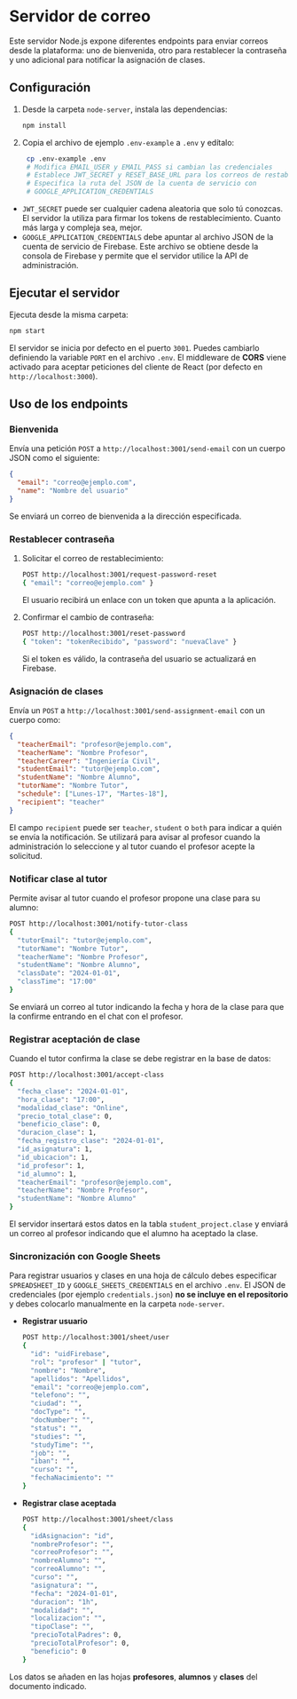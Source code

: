 # Servidor de correo

Este servidor Node.js expone diferentes endpoints para enviar correos desde la plataforma: uno de bienvenida, otro para restablecer la contraseña y uno adicional para notificar la asignación de clases.

## Configuración

1. Desde la carpeta `node-server`, instala las dependencias:
   ```bash
   npm install
   ```
2. Copia el archivo de ejemplo `.env-example` a `.env` y edítalo:
   ```bash
    cp .env-example .env
    # Modifica EMAIL_USER y EMAIL_PASS si cambian las credenciales
    # Establece JWT_SECRET y RESET_BASE_URL para los correos de restablecimiento
    # Especifica la ruta del JSON de la cuenta de servicio con
    # GOOGLE_APPLICATION_CREDENTIALS
    ```

  * `JWT_SECRET` puede ser cualquier cadena aleatoria que solo tú conozcas. El
    servidor la utiliza para firmar los tokens de restablecimiento. Cuanto más
    larga y compleja sea, mejor.
  * `GOOGLE_APPLICATION_CREDENTIALS` debe apuntar al archivo JSON de la cuenta
    de servicio de Firebase. Este archivo se obtiene desde la consola de
    Firebase y permite que el servidor utilice la API de administración.

## Ejecutar el servidor

Ejecuta desde la misma carpeta:

```bash
npm start
```

El servidor se inicia por defecto en el puerto `3001`. Puedes cambiarlo definiendo la variable `PORT` en el archivo `.env`.
El middleware de **CORS** viene activado para aceptar peticiones del cliente de React (por defecto en `http://localhost:3000`).

## Uso de los endpoints

### Bienvenida

Envía una petición `POST` a `http://localhost:3001/send-email` con un cuerpo JSON como el siguiente:

```json
{
  "email": "correo@ejemplo.com",
  "name": "Nombre del usuario"
}
```

Se enviará un correo de bienvenida a la dirección especificada.

### Restablecer contraseña

1. Solicitar el correo de restablecimiento:

   ```bash
   POST http://localhost:3001/request-password-reset
   { "email": "correo@ejemplo.com" }
   ```

   El usuario recibirá un enlace con un token que apunta a la aplicación.

2. Confirmar el cambio de contraseña:

   ```bash
   POST http://localhost:3001/reset-password
   { "token": "tokenRecibido", "password": "nuevaClave" }
   ```

   Si el token es válido, la contraseña del usuario se actualizará en Firebase.

### Asignación de clases

Envía un `POST` a `http://localhost:3001/send-assignment-email` con un cuerpo como:

```json
{
  "teacherEmail": "profesor@ejemplo.com",
  "teacherName": "Nombre Profesor",
  "teacherCareer": "Ingeniería Civil",
  "studentEmail": "tutor@ejemplo.com",
  "studentName": "Nombre Alumno",
  "tutorName": "Nombre Tutor",
  "schedule": ["Lunes-17", "Martes-18"],
  "recipient": "teacher"
}
```

El campo `recipient` puede ser `teacher`, `student` o `both` para indicar a quién se envía la notificación.
Se utilizará para avisar al profesor cuando la administración lo seleccione y al tutor cuando el profesor acepte la solicitud.

### Notificar clase al tutor

Permite avisar al tutor cuando el profesor propone una clase para su alumno:

```bash
POST http://localhost:3001/notify-tutor-class
{
  "tutorEmail": "tutor@ejemplo.com",
  "tutorName": "Nombre Tutor",
  "teacherName": "Nombre Profesor",
  "studentName": "Nombre Alumno",
  "classDate": "2024-01-01",
  "classTime": "17:00"
}
```

Se enviará un correo al tutor indicando la fecha y hora de la clase para que la confirme entrando en el chat con el profesor.

### Registrar aceptación de clase

Cuando el tutor confirma la clase se debe registrar en la base de datos:

```bash
POST http://localhost:3001/accept-class
{
  "fecha_clase": "2024-01-01",
  "hora_clase": "17:00",
  "modalidad_clase": "Online",
  "precio_total_clase": 0,
  "beneficio_clase": 0,
  "duracion_clase": 1,
  "fecha_registro_clase": "2024-01-01",
  "id_asignatura": 1,
  "id_ubicacion": 1,
  "id_profesor": 1,
  "id_alumno": 1,
  "teacherEmail": "profesor@ejemplo.com",
  "teacherName": "Nombre Profesor",
  "studentName": "Nombre Alumno"
}
```

El servidor insertará estos datos en la tabla `student_project.clase` y enviará
un correo al profesor indicando que el alumno ha aceptado la clase.

### Sincronización con Google Sheets

Para registrar usuarios y clases en una hoja de cálculo debes especificar
`SPREADSHEET_ID` y `GOOGLE_SHEETS_CREDENTIALS` en el archivo `.env`. El JSON de
credenciales (por ejemplo `credentials.json`) **no se incluye en el repositorio**
y debes colocarlo manualmente en la carpeta `node-server`.

* **Registrar usuario**

  ```bash
  POST http://localhost:3001/sheet/user
  {
    "id": "uidFirebase",
    "rol": "profesor" | "tutor",
    "nombre": "Nombre",
    "apellidos": "Apellidos",
    "email": "correo@ejemplo.com",
    "telefono": "",
    "ciudad": "",
    "docType": "",
    "docNumber": "",
    "status": "",
    "studies": "",
    "studyTime": "",
    "job": "",
    "iban": "",
    "curso": "",
    "fechaNacimiento": ""
  }
  ```

* **Registrar clase aceptada**

  ```bash
  POST http://localhost:3001/sheet/class
  {
    "idAsignacion": "id",
    "nombreProfesor": "",
    "correoProfesor": "",
    "nombreAlumno": "",
    "correoAlumno": "",
    "curso": "",
    "asignatura": "",
    "fecha": "2024-01-01",
    "duracion": "1h",
    "modalidad": "",
    "localizacion": "",
    "tipoClase": "",
    "precioTotalPadres": 0,
    "precioTotalProfesor": 0,
    "beneficio": 0
  }
  ```

Los datos se añaden en las hojas **profesores**, **alumnos** y **clases** del
documento indicado.
